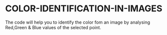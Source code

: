 # COLOR-IDENTIFICATION-IN-IMAGES
The code will help you to identify the color fom an image by analysing Red,Green & Blue values of the selected point.
